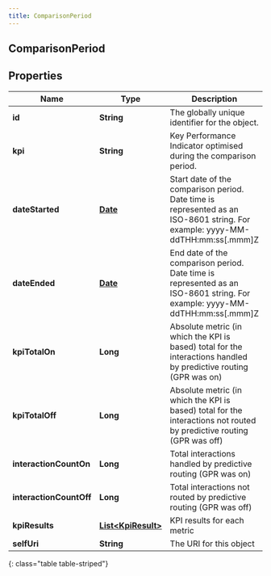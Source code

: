 ```yaml
---
title: ComparisonPeriod
---
```


## ComparisonPeriod

## Properties

| Name                    | Type                                                           | Description                                                                                                                  | Notes      |
| ----------------------- | -------------------------------------------------------------- | ---------------------------------------------------------------------------------------------------------------------------- | ---------- |
| **id**                  | <!----><!---->**String**<!---->                                | The globally unique identifier for the object.                                                                               | [optional] |
| **kpi**                 | <!----><!---->**String**<!---->                                | Key Performance Indicator optimised during the comparison period.                                                            | [optional] |
| **dateStarted**         | <!----><!---->[**Date**](Date.md)<!---->                       | Start date of the comparison period. Date time is represented as an ISO-8601 string. For example: yyyy-MM-ddTHH:mm:ss[.mmm]Z | [optional] |
| **dateEnded**           | <!----><!---->[**Date**](Date.md)<!---->                       | End date of the comparison period. Date time is represented as an ISO-8601 string. For example: yyyy-MM-ddTHH:mm:ss[.mmm]Z   | [optional] |
| **kpiTotalOn**          | <!----><!---->**Long**<!---->                                  | Absolute metric (in which the KPI is based) total for the interactions handled by predictive routing (GPR was on)            | [optional] |
| **kpiTotalOff**         | <!----><!---->**Long**<!---->                                  | Absolute metric (in which the KPI is based) total for the interactions not routed by predictive routing (GPR was off)        | [optional] |
| **interactionCountOn**  | <!----><!---->**Long**<!---->                                  | Total interactions handled by predictive routing (GPR was on)                                                                | [optional] |
| **interactionCountOff** | <!----><!---->**Long**<!---->                                  | Total interactions not routed by predictive routing (GPR was off)                                                            | [optional] |
| **kpiResults**          | <!----><!---->[**List&lt;KpiResult&gt;**](KpiResult.md)<!----> | KPI results for each metric                                                                                                  | [optional] |
| **selfUri**             | <!----><!---->**String**<!---->                                | The URI for this object                                                                                                      | [optional] |

{: class="table table-striped"}

